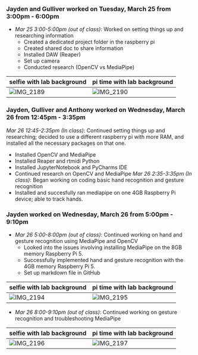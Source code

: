 ### Jayden and Gulliver worked on Tuesday, March 25 from 3:00pm - 6:00pm

* *Mar 25 3:00-5:00pm (out of class)*: Worked on setting things up and researching information 
	* Created a dedicated project folder in the raspberry pi
	* Created shared doc to share information 
	* Installed DAW (Reaper)
	* Set up camera
	* Conducted research (OpenCV vs MediaPipe)

| **selfie with lab background** | **pi time with lab background** |
| ------------------------------ | ------------------------------- |
| ![IMG_2189](https://github.com/user-attachments/assets/62015594-8d0a-4be4-9b76-7fa2ccae7e70)|   ![IMG_2190](https://github.com/user-attachments/assets/596d2f5c-d37b-450a-8bf2-fc6800f7ae89) |

### Jayden, Gulliver and Anthony worked on Wednesday, March 26 from 12:45pm - 3:35pm

*Mar 26 12:45-2:35pm (In class)*: Continued setting things up and researching; decided to use a different raspberry pi with more RAM, and installed all the necessary packages on that one.
* Installed OpenCV and MediaPipe
* Installed Reaper and rtmidi Python
* Installed JupyterNotebook and PyCharms IDE
* Continued research on OpenCV and MediaPipe
*Mar 26 2:35-3:35pm (In class)*: Began working on coding basic hand recognition and gesture recognition
* Installed and succesfully ran mediapipe on one 4GB Raspberry Pi device; able to track hands.
### Jayden worked on Wednesday, March 26 from 5:00pm - 9:10pm

* *Mar 26 5:00-8:00pm (out of class)*: Continued working on hand and gesture recognition using MediaPipe and OpenCV
	* Looked into the issues involving installing MediaPipe on the 8GB memory Raspberry Pi 5.
	* Successfully implemented hand and gesture recognition with the 4GB memory Raspberry Pi 5.
	* Set up markdown file in GitHub


| **selfie with lab background** | **pi time with lab background** |
| ------------------------------ | ------------------------------- |
| ![IMG_2194](https://github.com/user-attachments/assets/bdcd966e-67a5-4842-aca7-7ec6e7443ce0) | ![IMG_2195](https://github.com/user-attachments/assets/aa3393f4-1641-4261-91ba-21ea62c4a001)|

* *Mar 26 8:00-9:10pm (out of class)*: Continued working on gesture recognition and troubleshooting MediaPipe


| **selfie with lab background** | **pi time with lab background** |
| ------------------------------ | ------------------------------- |
| ![IMG_2196](https://github.com/user-attachments/assets/e7b86cc9-cb0b-4d48-b7c9-a3e19108313e)| ![IMG_2197](https://github.com/user-attachments/assets/fb11d6bf-ca89-4a93-88e2-beb8f5606f23)|

